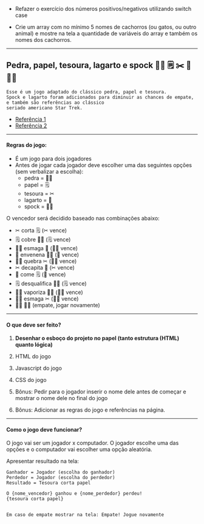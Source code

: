 * Refazer o exercício dos números positivos/negativos utilizando switch case

* Crie um array com no mínimo 5 nomes de cachorros (ou gatos, ou outro animal) e mostre na tela a quantidade de variáveis do array e também os nomes dos cachorros.

***


## Pedra, papel, tesoura, lagarto e spock 👊🏻 🗒 ✂ 🦎 🖖🏻

```
Esse é um jogo adaptado do clássico pedra, papel e tesoura.
Spock e lagarto foram adicionados para diminuir as chances de empate, e também são referências ao clássico
seriado americano Star Trek.
```

- [Referência 1](http://www.samkass.com/theories/RPSSL.html)
- [Referência 2](https://www.youtube.com/watch?v=GIlmJqc9gaI)

***

#### Regras do jogo:


- É um jogo para dois jogadores
- Antes de jogar cada jogador deve escolher uma das seguintes opções (sem verbalizar a escolha):
  - pedra = 👊🏻
  - papel = 🗒
  - tesoura = ✂
  - lagarto = 🦎
  - spock = 🖖🏻

O vencedor será decidido baseado nas combinações abaixo:

- ✂ corta 🗒 (✂ vence)
- 🗒 cobre 👊🏻 (🗒 vence)
- 👊🏻 esmaga 🦎 (👊🏻 vence)
- 🦎 envenena 🖖🏻 (🦎 vence)
- 🖖🏻 quebra ✂ (🖖🏻 vence)
- ✂ decapita 🦎 (✂ vence)
- 🦎 come 🗒  (🦎  vence)
- 🗒 desqualifica 🖖🏻 (🗒  vence)
- 🖖🏻 vaporiza 👊🏻 (🖖🏻 vence)
- 👊🏻 esmaga ✂ (👊🏻 vence)
- 🖖🏻 🖖🏻 (empate, jogar novamente)

***

#### O que deve ser feito?

1. **Desenhar o esboço do projeto no papel (tanto estrutura (HTML) quanto lógica)**
2. HTML do jogo
3. Javascript do jogo
4. CSS do jogo

5. Bônus: Pedir para o jogador inserir o nome dele antes de começar e mostrar o nome dele no final do jogo
6. Bônus: Adicionar as regras do jogo e referências na página.

***

#### Como o jogo deve funcionar?

O jogo vai ser um jogador x computador.
O jogador escolhe uma das opções e o computador vai escolher uma opção aleatória.

Apresentar resultado na tela:

```
Ganhador = Jogador (escolha do ganhador)
Perdedor = Jogador (escolha do perdedor)
Resultado = Tesoura corta papel

O {nome_vencedor} ganhou e {nome_perdedor} perdeu!
{tesoura corta papel}


Em caso de empate mostrar na tela: Empate! Jogue novamente
```
